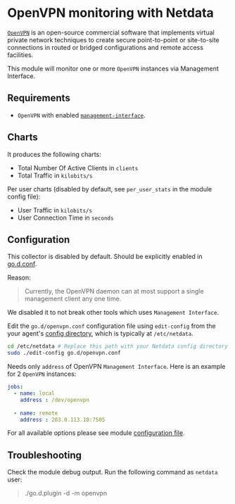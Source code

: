 # OpenVPN monitoring with Netdata

[`OpenVPN`](https://openvpn.net/) is an open-source commercial software that implements virtual private network techniques to create secure point-to-point or site-to-site connections in routed or bridged configurations and remote access facilities.

This module will monitor one or more `OpenVPN` instances via Management Interface.

## Requirements

-   `OpenVPN` with enabled [`management-interface`](https://openvpn.net/community-resources/management-interface/).

## Charts

It produces the following charts:

-   Total Number Of Active Clients in `clients`
-   Total Traffic in `kilobits/s`

Per user charts (disabled by default, see `per_user_stats` in the module config file):

-   User Traffic in `kilobits/s`
-   User Connection Time in `seconds`
 
## Configuration

This collector is disabled by default. Should be explicitly enabled in [go.d.conf](https://github.com/netdata/go.d.plugin/blob/master/config/go.d.conf).

Reason:
 >  Currently, the OpenVPN daemon can at most support a single management client any one time.

We disabled it to not break other tools which uses `Management Interface`.

Edit the `go.d/openvpn.conf` configuration file using `edit-config` from the your agent's [config
directory](/docs/step-by-step/step-04.md#find-your-netdataconf-file), which is typically at `/etc/netdata`.

```bash
cd /etc/netdata # Replace this path with your Netdata config directory
sudo ./edit-config go.d/openvpn.conf
```

Needs only `address` of OpenVPN `Management Interface`. Here is an example for 2 `OpenVPN` instances:

```yaml
jobs:
  - name: local
    address : /dev/openvpn
      
  - name: remote
    address : 203.0.113.10:7505
```

For all available options please see module [configuration file](https://github.com/netdata/go.d.plugin/blob/master/config/go.d/openvpn.conf).

## Troubleshooting

Check the module debug output. Run the following command as `netdata` user:

> ./go.d.plugin -d -m openvpn
